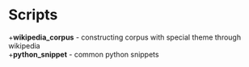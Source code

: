# Scripts

+**wikipedia_corpus** - constructing corpus with special theme through wikipedia  
+**python_snippet** - common python snippets

